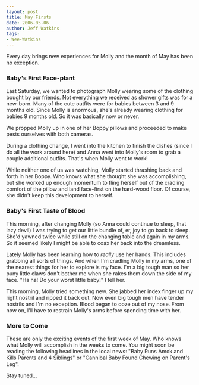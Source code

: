 ```yaml
---
layout: post
title: May Firsts
date: 2006-05-06
author: Jeff Watkins
tags:
- Wee-Watkins
---
```


Every day brings new experiences for Molly and the month of May has been no exception.

### Baby's First Face-plant ###

Last Saturday, we wanted to photograph Molly wearing some of the clothing bought by our friends. Not everything we received as shower gifts was for a new-born. Many of the cute outfits were for babies between 3 and 9 months old. Since Molly is enormous, she's already wearing clothing for babies 9 months old. So it was basically now or never.

We propped Molly up in one of her Boppy pillows and proceeded to make pests ourselves with both cameras.

During a clothing change, I went into the kitchen to finish the dishes (since I do all the work around here) and Anna went into Molly's room to grab a couple additional outfits. That's when Molly went to work!

While neither one of us was watching, Molly started thrashing back and forth in her Boppy. Who knows what she thought she was accomplishing, but she worked up enough momentum to fling herself out of the cradling comfort of the pillow and land face-first on the hard-wood floor. Of course, she didn't keep this development to herself.

### Baby's First Taste of Blood ###

This morning, after changing Molly (so Anna could continue to sleep, that lazy devil) I was trying to get our little bundle of, er, joy to go back to sleep. She'd yawned twice while still on the changing table and again in my arms. So it seemed likely I might be able to coax her back into the dreamless.

Lately Molly has been learning how to *really* use her hands. This includes grabbing all sorts of things. And when I'm cradling Molly in my arms, one of the nearest things for her to explore is my face. I'm a big tough man so her puny little claws don't bother me when she rakes them down the side of my face. "Ha ha! Do your worst little baby!" I tell her.

This morning, Molly tried something new. She jabbed her index finger up my right nostril and ripped it back out. Now even big tough men have tender nostrils and I'm no exception. Blood began to ooze out of my nose. From now on, I'll have to restrain Molly's arms before spending time with her.

### More to Come ###

These are only the exciting events of the first week of May. Who knows what Molly will accomplish in the weeks to come. You might soon be reading the following headlines in the local news: "Baby Runs Amok and Kills Parents and 4 Siblings" or "Cannibal Baby Found Chewing on Parent's Leg".

Stay tuned...